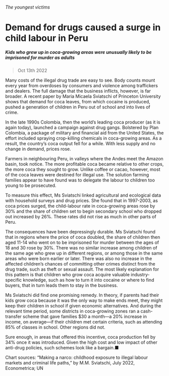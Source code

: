 ###### The youngest victims
# Demand for drugs caused a surge in child labour in Peru 
##### Kids who grew up in coca-growing areas were unusually likely to be imprisoned for murder as adults 
> Oct 13th 2022 


Many costs of the illegal drug trade are easy to see. Body counts mount every year from overdoses by consumers and violence among traffickers and dealers. The full damage that the business inflicts, however, is far broader. A recent paper by Maria Micaela Sviatschi of Princeton University shows that demand for coca leaves, from which cocaine is produced, pushed a generation of children in Peru out of school and into lives of crime.
In the late 1990s Colombia, then the world’s leading coca producer (as it is again today), launched a campaign against drug gangs. Bolstered by Plan Colombia, a package of military and financial aid from the United States, the effort included spraying crop-killing chemicals in coca-growing areas. As a result, the country’s coca output fell for a while. With less supply and no change in demand, prices rose.
Farmers in neighbouring Peru, in valleys where the Andes meet the Amazon basin, took notice. The more profitable coca became relative to other crops, the more coca they sought to grow. Unlike coffee or cacao, however, most of the coca leaves were destined for illegal use. The solution farming families appear to have found was to delegate the labour to children too young to be prosecuted.


To measure this effect, Ms Sviatschi linked agricultural and ecological data with household surveys and drug prices. She found that in 1997-2003, as coca prices surged, the child-labour rate in coca-growing areas rose by 30% and the share of children set to begin secondary school who dropped out increased by 26%. These rates did not rise as much in other parts of Peru.
The consequences have been depressingly durable. Ms Sviatschi found that in regions where the price of coca doubled, the share of children then aged 11-14 who went on to be imprisoned for murder between the ages of 18 and 30 rose by 30%. There was no similar increase among children of the same age who grew up in different regions, or among those in the same areas who were born earlier or later. There was also no increase in the affected children’s chances of committing other crimes distinct from the drug trade, such as theft or sexual assault. The most likely explanation for this pattern is that children who grow coca acquire valuable industry-specific knowledge, such as how to turn it into cocaine or where to find buyers, that in turn leads them to stay in the business.


Ms Sviatschi did find one promising remedy. In theory, if parents had their kids grow coca because it was the only way to make ends meet, they might keep their children in school if given economic alternatives. And during the relevant time period, some districts in coca-growing zones ran a cash-transfer scheme that gave families $30 a month—a 20% increase in income, on average—if their children met certain criteria, such as attending 85% of classes in school. Other regions did not.
Sure enough, in areas that offered this incentive, coca production fell by 34% once it was introduced. Given the high cost and low impact of other anti-drug policies, such schemes look like a bargain.■

Chart sources: “Making a narco: childhood exposure to illegal labour markets and criminal life paths,” by M.M. Sviatschi, July 2022, Econometrica; UN
